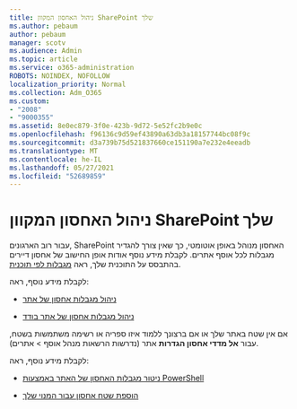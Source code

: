 ```yaml
---
title: ניהול האחסון המקוון SharePoint שלך
ms.author: pebaum
author: pebaum
manager: scotv
ms.audience: Admin
ms.topic: article
ms.service: o365-administration
ROBOTS: NOINDEX, NOFOLLOW
localization_priority: Normal
ms.collection: Adm_O365
ms.custom:
- "2008"
- "9000355"
ms.assetid: 8e0ec879-3f0e-423b-9d72-5e52fc2b9e0c
ms.openlocfilehash: f96136c9d59ef43890a63db3a18157744bc08f9c
ms.sourcegitcommit: d3a739b75d521837660ce151190a7e232e4eeadb
ms.translationtype: MT
ms.contentlocale: he-IL
ms.lasthandoff: 05/27/2021
ms.locfileid: "52689859"
---
```

# <a name="manage-your-sharepoint-online-storage"></a>ניהול האחסון המקוון SharePoint שלך

עבור רוב הארגונים, SharePoint האחסון מנוהל באופן אוטומטי, כך שאין צורך להגדיר מגבלות לכל אוסף אתרים. לקבלת מידע נוסף אודות אופן החישוב של אחסון דיירים בהתבסס על התוכנית שלך, ראה [מגבלות לפי תוכנית](/office365/servicedescriptions/sharepoint-online-service-description/sharepoint-online-limits?redirectedfrom=MSDN#limits-by-plan).

לקבלת מידע נוסף, ראה:

- [ניהול מגבלות אחסון של אתר](/sharepoint/manage-site-collection-storage-limits)

- [ניהול מגבלות אחסון של אתר בודד](/sharepoint/manage-site-collection-storage-limits#manage-individual-site-storage-limits)

אם אין שטח באתר שלך או אם ברצונך ללמוד איזו ספריה או רשימה משתמשות בשטח, עבור **אל מדדי אחסון הגדרות** אתר (נדרשות הרשאות מנהל אוסף  >   אתרים).

לקבלת מידע נוסף, ראה:

- [ניטור מגבלות האחסון של האתר באמצעות PowerShell](/sharepoint/manage-site-collection-storage-limits#monitor-site-storage-limits-by-using-powershell)

- [הוספת שטח אחסון עבור המנוי שלך](/microsoft-365/commerce/add-storage-space) 
  